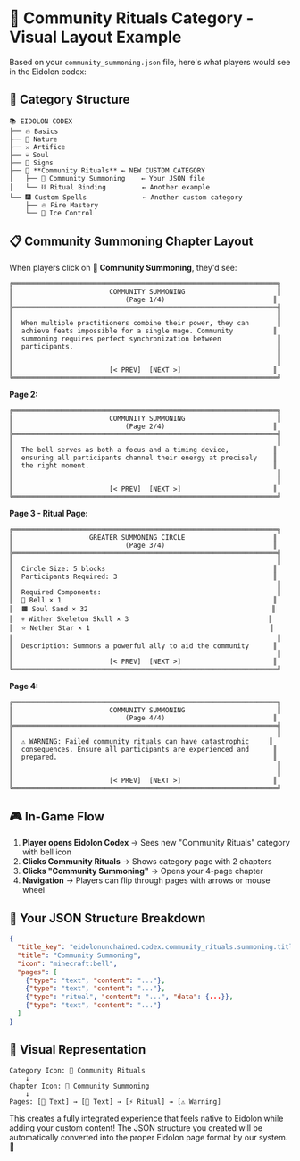 # 📖 Community Rituals Category - Visual Layout Example

Based on your `community_summoning.json` file, here's what players would see in the Eidolon codex:

## 🎯 Category Structure

```
📚 EIDOLON CODEX
├── 🔥 Basics
├── 🌿 Nature  
├── ⚔️ Artifice
├── 💀 Soul
├── 🌌 Signs
├── 🔮 **Community Rituals** ← NEW CUSTOM CATEGORY
│   ├── 🔔 Community Summoning    ← Your JSON file
│   └── ⛓️ Ritual Binding         ← Another example
└── 🎆 Custom Spells              ← Another custom category
    ├── 🔥 Fire Mastery
    └── 🧊 Ice Control
```

## 📋 Community Summoning Chapter Layout

When players click on **🔔 Community Summoning**, they'd see:

```
╔══════════════════════════════════════════════════════════════════╗
║                        COMMUNITY SUMMONING                       ║
║                            (Page 1/4)                           ║
╠══════════════════════════════════════════════════════════════════╣
║                                                                  ║
║  When multiple practitioners combine their power, they can       ║
║  achieve feats impossible for a single mage. Community          ║
║  summoning requires perfect synchronization between              ║
║  participants.                                                   ║
║                                                                  ║
║                                                                  ║
║                        [< PREV]  [NEXT >]                       ║
╚══════════════════════════════════════════════════════════════════╝
```

**Page 2:**
```
╔══════════════════════════════════════════════════════════════════╗
║                        COMMUNITY SUMMONING                       ║
║                            (Page 2/4)                           ║
╠══════════════════════════════════════════════════════════════════╣
║                                                                  ║
║  The bell serves as both a focus and a timing device,           ║
║  ensuring all participants channel their energy at precisely    ║
║  the right moment.                                              ║
║                                                                  ║
║                                                                  ║
║                        [< PREV]  [NEXT >]                       ║
╚══════════════════════════════════════════════════════════════════╝
```

**Page 3 - Ritual Page:**
```
╔══════════════════════════════════════════════════════════════════╗
║                   GREATER SUMMONING CIRCLE                      ║
║                            (Page 3/4)                           ║
╠══════════════════════════════════════════════════════════════════╣
║                                                                  ║
║  Circle Size: 5 blocks                                          ║
║  Participants Required: 3                                       ║
║                                                                  ║
║  Required Components:                                            ║
║  🔔 Bell × 1                                                     ║
║  🟫 Soul Sand × 32                                              ║
║  💀 Wither Skeleton Skull × 3                                   ║
║  ⭐ Nether Star × 1                                             ║
║                                                                  ║
║  Description: Summons a powerful ally to aid the community      ║
║                                                                  ║
║                        [< PREV]  [NEXT >]                       ║
╚══════════════════════════════════════════════════════════════════╝
```

**Page 4:**
```
╔══════════════════════════════════════════════════════════════════╗
║                        COMMUNITY SUMMONING                       ║
║                            (Page 4/4)                           ║
╠══════════════════════════════════════════════════════════════════╣
║                                                                  ║
║  ⚠️ WARNING: Failed community rituals can have catastrophic     ║
║  consequences. Ensure all participants are experienced and      ║
║  prepared.                                                      ║
║                                                                  ║
║                                                                  ║
║                        [< PREV]  [NEXT >]                       ║
╚══════════════════════════════════════════════════════════════════╝
```

## 🎮 In-Game Flow

1. **Player opens Eidolon Codex** → Sees new "Community Rituals" category with bell icon
2. **Clicks Community Rituals** → Shows category page with 2 chapters
3. **Clicks "Community Summoning"** → Opens your 4-page chapter
4. **Navigation** → Players can flip through pages with arrows or mouse wheel

## 🔧 Your JSON Structure Breakdown

```json
{
  "title_key": "eidolonunchained.codex.community_rituals.summoning.title", ← Translation key
  "title": "Community Summoning",                                          ← Fallback text
  "icon": "minecraft:bell",                                               ← Chapter icon
  "pages": [                                                              ← Array of pages
    {"type": "text", "content": "..."},                                  ← Page 1: Text
    {"type": "text", "content": "..."},                                  ← Page 2: Text  
    {"type": "ritual", "content": "...", "data": {...}},                ← Page 3: Ritual
    {"type": "text", "content": "..."}                                   ← Page 4: Warning
  ]
}
```

## 🎨 Visual Representation

```
Category Icon: 🔮 Community Rituals
    ↓
Chapter Icon: 🔔 Community Summoning  
    ↓
Pages: [📄 Text] → [📄 Text] → [⚡ Ritual] → [⚠️ Warning]
```

This creates a fully integrated experience that feels native to Eidolon while adding your custom content! The JSON structure you created will be automatically converted into the proper Eidolon page format by our system. 🎉

